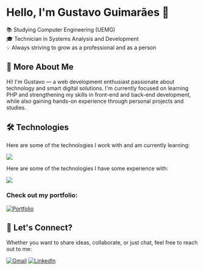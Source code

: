 # Hello, I'm Gustavo Guimarães 👋

📚 Studying Computer Engineering (UEMG)  
🎓 Technician in Systems Analysis and Development  
💡 Always striving to grow as a professional and as a person  
<!-- Depois eu coloco o meu tempo de experiencia aqui tb -->

## 🚀 More About Me

Hi! I'm Gustavo — a web development enthusiast passionate about technology and smart digital solutions. I'm currently focused on learning PHP and strengthening my skills in front-end and back-end development, while also gaining hands-on experience through personal projects and studies.

## 🛠️ Technologies

Here are some of the technologies I work with and am currently learning:   

 <a href="https://skillicons.dev"   >
  <img src="https://skillicons.dev/icons?i=html,css,javascript,git,github,php,mysql" />
</a>

Here are some of the technologies I have some experience with:

<a href="https://skillicons.dev"   >
  <img src="https://skillicons.dev/icons?i=java,c,cpp,cs,nodejs" />
</a>

### Check out my portfolio:

[![Portfolio](https://img.shields.io/badge/💼%20Portfolio-000?style=for-the-badge&logo=&logoColor=white)](https://meusitecompleto.com/portfolio)    

<!--  ![](https://img.shields.io/badge/HTML-239120?style=for-the-badge&logo=html5&logoColor=white) ![](https://img.shields.io/badge/CSS-239120?&style=for-the-badge&logo=css3&logoColor=white) ![](https://img.shields.io/badge/JavaScript-F7DF1E?style=for-the-badge&logo=javascript&logoColor=black) ![](https://img.shields.io/badge/PHP-777BB4?style=for-the-badge&logo=php&logoColor=white) -->

## 📩 Let's Connect?  
Whether you want to share ideas, collaborate, or just chat, feel free to reach out to me:

[![Gmail](https://skillicons.dev/icons?i=gmail)](mailto:gustavoguimaraescode@gmail.com)
[![LinkedIn](https://skillicons.dev/icons?i=linkedin)](https://www.linkedin.com/in/gustavocodou/)

